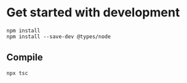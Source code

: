 # Get started with development

```
npm install
npm install --save-dev @types/node
```

## Compile

```
npx tsc
```

